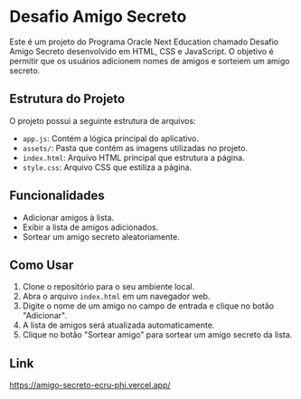 # Desafio Amigo Secreto

Este é um projeto do Programa Oracle Next Education chamado Desafio Amigo Secreto desenvolvido em HTML, CSS e JavaScript.
O objetivo é permitir que os usuários adicionem nomes de amigos e sorteiem um amigo secreto.

## Estrutura do Projeto

O projeto possui a seguinte estrutura de arquivos:

- `app.js`: Contém a lógica principal do aplicativo.
- `assets/`: Pasta que contém as imagens utilizadas no projeto.
- `index.html`: Arquivo HTML principal que estrutura a página.
- `style.css`: Arquivo CSS que estiliza a página.

## Funcionalidades

- Adicionar amigos à lista.
- Exibir a lista de amigos adicionados.
- Sortear um amigo secreto aleatoriamente.

## Como Usar

1. Clone o repositório para o seu ambiente local.
2. Abra o arquivo `index.html` em um navegador web.
3. Digite o nome de um amigo no campo de entrada e clique no botão "Adicionar".
4. A lista de amigos será atualizada automaticamente.
5. Clique no botão "Sortear amigo" para sortear um amigo secreto da lista.

## Link
https://amigo-secreto-ecru-phi.vercel.app/

